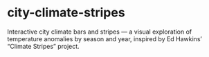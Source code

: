 # city-climate-stripes
Interactive city climate bars and stripes — a visual exploration of temperature anomalies by season and year, inspired by Ed Hawkins’ “Climate Stripes” project.
